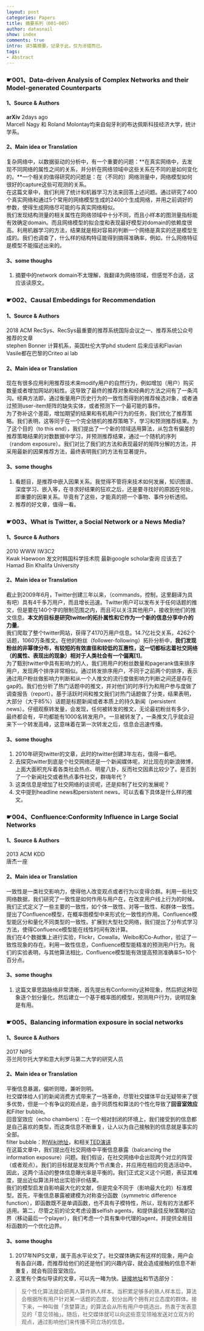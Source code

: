 ```yaml
---
layout: post
categories: Papers
title: 摘要系列（001~005）
author: datasnail
show: index
comments: true
intro: 读5篇摘要，记录于此，仅为涉猎而已。
tags:
- Abstract
---
```


### **☛001、Data-driven Analysis of Complex Networks and their Model-generated Counterparts**
#### **1、Source & Authors**
**arXiv**  2days ago  
Marcell Nagy  和 Roland Molontay均来自匈牙利的布达佩斯科技经济大学，统计学系。
#### **2、Main idea or Translation**
复杂网络中，以数据驱动的分析中，有一个重要的问题：**在真实网络中，去发现不同网络的属性之间的关系，并分析在网络领域中这些关系在不同的是如何变化的。**一个相关的值得研究的问题是：在（不同的）网络测量中，网络模型如何很好的capture这些可观测的关系。  
在这篇文章中，我们利用了统计和机器学习方法来回答上述问题。通过研究了400个真实网络和通过5个常用的网络模型生成的2400个生成网络，并用之前调好的参数，使得生成网络尽可能的与真实网络相似。  
我们发现结构测量的相关属性在网络领域中十分不同，而且小样本的图测量指标能有效确定domain。而且网络模型的拟合度和表现最好模型对domain的依赖度很高。利用机器学习的方法，结果就是相对容易的判断一个网络是真实的还是模型生成的。我们也调查了，什么样的结构特征能得到搞得准确率，例如，什么网络特征是模型不能描述出来的。  
#### **3、some thoughs**
1. 摘要中的network domain不太理解，我翻译为网络领域，但感觉不合适，这应该读原文。

### **☛002、Causal Embeddings for Recommendation**
#### **1、Source & Authors**
2018 ACM RecSys、RecSys最重要的推荐系统国际会议之一、推荐系统公众号推荐的文章  
stephen Bonner 计算机系，英国杜伦大学phd student 后来应该和Flavian Vasile都在巴黎的Criteo ai lab
#### **2、Main idea or Translation**
现在有很多应用利用推荐技术来modify用户的自然行为，例如增加（用户）购买数量或者增加网站的粘性。这导致了最终的推荐对象和经典的方法之间有了一条鸿沟。经典方法即，通过衡量用户历史行为的一致性而得到的推荐候选对象，或者通过预测user-item矩阵的缺失实体，或者预测下一个最可能的事件。  
为了弥补这个差距，增加期望的结果和有机用户行为的任务，我们优化了推荐策略。我们表明，这等同于在一个完全随机的推荐策略下，学习和预测推荐结果。为了这个目的（to this end），我们提出了一个新的领域适用算法，从包含有偏差的推荐策略结果的对数数据中学习，并预测推荐结果，通过一个随机的序列（random exposure）。我们对比了我们的方法和表现最好的矩阵分解的方法，并采用最新的因果推荐方法，最终表明我们的方法有显著提升。
#### **3、some thoughs**
1. 看题目，是推荐中嵌入因果关系。我觉得不管将来技术如何发展，知识图谱、深度学习、嵌入等，在寻求好结果的狂欢之后，还是要寻找好的原因在何处，即重要的因果关系。毕竟有了这些，才能真的把一个事物、事件分析透彻。
2. 推荐的好文章，值得一看。

### **☛003、What is Twitter, a Social Network or a News Media?**
#### **1、Source & Authors**
2010 WWW IW3C2  
Kwak Haewoon 发文时韩国科学技术院 最新google scholar查询 应该去了Hamad Bin Khalifa University
#### **2、Main idea or Translation**
截止到2009年6月，Twitter创建三年以来，（commands，控制，这里翻译为具有吧）具有4千多万用户，而且增长迅速。Twitter用户可以发布关于任何话题的推文，但是要在140个字的限制范围之内，而且可以关注其他用户，接收到他们的推文信息。**本文的目标是研究twitter的拓扑属性和它作为一个新的信息分享中介的力量**。  
我们爬取了整个twitter网站，获得了4170万用户信息。14.7亿社交关系，4262个话题，1060万条推文。在他的粉丝（follower-following）拓扑分析中，**我们发现粉丝的非幂律分布，有较短的有效直径和较低的互惠性，这一切都标志着社交网络（的属性、表现出的现象）相对于人类社会有一个偏离[1]**。  
为了甄别twitter中具有影响力的人，我们用用户的粉丝数量和pagerank值来排序用户，发现两个排序非常相似。通过转发排序用户，不同于之前两个的排序，表示通过用户粉丝做影响力判断和从一个人推文的流行度做影响力判断之间还是存在gap的。我们也分析了热门话题中的推文，并对他们的时序行为和用户参与度做了调查报告（report）。基于活跃时间和推文我们对热门话题做了分类，结果表明，大部分（大于85%）话题是标题新闻或者本质上的持久新闻（persistent news）。仔细观察转发量，会发现，任何被转发的推文，无论最初粉丝有多少，最终都会有，平均都能有1000名转发用户。一旦被转发了，一条推文几乎就会迎来下一个转发高峰，这意味着在第一次转发之后，信息会迅速传播。
#### **3、some thoughs**
1. 2010年研究twitter的文章，此时的twitter创建3年左右，值得一看吧。
2. 去探究twitter到底是个社交网络还是一个新闻媒体呢，对比现在的新浪微博，上面大面积充斥着各类社会热点、明星八卦，反而社交因素比较少了。是否到了一个新闻社交或者热点事件社交，群嗨年代？
3. 这类信息是增加了社交网络的谈资呢，还是抑制了社交的发展呢？
4. 文中提到headline news和persistent news，可以去看下具体是什么样的推文。

### **☛004、Confluence:Conformity Influence in Large Social Networks**
#### **1、Source & Authors**
2013 ACM KDD   
唐杰一座
#### **2、Main idea or Translation**
一致性是一类社交影响力，使得他人改变观点或者行为以变得合群。利用一些社交网络数据，我们研究了一致性是如何作用与用户在，在改变用户线上行为的时候。我们正式定义了一些主要的一致性，如个体一致性、对等一致性、和群体一致性。提出了Confluence模型，在概率图模型中来形式化一致性的作用。Confluence模型能区分和量化不同类型的一致性。扩展到大型社交网络，我们提出了分布式学习方法，使得Confluence模型能在线性时间有效计算。  
我们在4个数据集上进行实验，Flickr，Cowalla，Weibo和Co-Author，验证了一致性现象的存在。利用一致性信息，Confluence模型能精准的预测用户行为。我们的实验表明，与其他算法相比，Confluence模型能有效提高预测准确率5~10个百分点。
#### **3、some thoughs**
1. 这篇文章思路脉络非常清晰，首先提出有Conformity这种现象，然后把这种现象逐个划分量化，然后建立一个基于概率图的模型，预测用户行为，说明现象是有用。


### **☛005、Balancing information exposure in social networks**
#### **1、Source & Authors**
2017 NIPS  
芬兰阿尔托大学和意大利罗马第二大学的研究人员
#### **2、Main idea or Translation**
平衡信息暴漏，偏听则暗，兼听则明。  
社交媒体给人们的新闻消费方式带来了一场革命，尽管社交媒体平台无疑带来了很多优势，但是一个有争议的观点是，由于同质性和算法的个性化导致了**回音室效应**和Filter bubble。  
回音室效应（echo chambers）：在一个相对封闭的环境上，我们接受到的信息都是自己喜欢的类型，而这类信息不断重复，让人以为自己接触到的信息就是事实的全部。  
filter bubble：附[Wiki地址](https://en.wikipedia.org/wiki/Filter_bubble)，和相关[TED演讲](https://www.ted.com/talks/eli_pariser_beware_online_filter_bubbles)  
在这篇文章中，我们提出在社交网络中平衡信息暴露（balcancing the information exposure）问题。我们假设，在社交网络中会出现两个对立的阵营（或者观点）。我们的目标就是发现两个节点集合，并应用在相应的竞选活动中。因此，这两个活动的整体信息曝光率是平衡的。我们正式定义这个问题，表征其难度，提出近似算法并给出实验评价结果。  
我们的模型启发自影响最大化的文献，但是完全不同于（影响最大化的）标准模型。首先，平衡信息暴露被建模为对称查分函数（symmetric difference function），即函数既不是单调函数，也不具有子模特性，所以，现有的方法都不适用。第二，尽管之前的论文考虑设置selfish agents，和提供最佳反映策略的边界（移动最后一个player），我们考虑一个具有集中代理的agent，并提供全局目标函数的一个优化边界。
#### **3、some thoughs**
1. 2017年NIPS文章，属于高水平论文了。社交媒体确实有这样的现象，用户会有各自兴趣，而推荐给他们的还是他们的兴趣内容，就会造成接触的信息不断重复，就会有回音室效应。
2. 这里有个类似导读的文章，可以先一睹为快。[链接地址](https://baijiahao.baidu.com/s?id=1586205042391403858&wfr=spider&for=pc)和节选部分：  
> 反个性化算法就会把两人算作熟人样本。当积累足够多的熟人样本后，算法会根据所有用户针对某一话题的态度，划分出两个拥有对立态度的群体。接下来，一种叫做「贪婪算法」的算法会从所有用户中挑选出，热衷于发表意见的「意见领袖」。随后，社交媒体就可以向这些意见领袖发送对立双方的观点，通过影响他们来传播不同立场的信息。